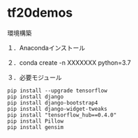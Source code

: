 # tf20demos

環境構築


１．Anacondaインストール

２．conda create -n XXXXXXX python=3.7

３．必要モジュール

	pip install --upgrade tensorflow
	pip install django
	pip install django-bootstrap4
	pip install django-widget-tweaks
	pip install "tensorflow_hub==0.4.0"
	pip install Pillow
	pip install gensim
	
	 
